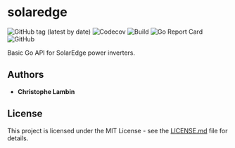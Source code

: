 # solaredge
![GitHub tag (latest by date)](https://img.shields.io/github/v/tag/clambin/solaredge?color=green&label=Release&style=plastic)
![Codecov](https://img.shields.io/codecov/c/gh/clambin/solaredge?style=plastic)
![Build](https://github.com/clambin/solaredge/workflows/Build/badge.svg)
![Go Report Card](https://goreportcard.com/badge/github.com/clambin/solaredge)
![GitHub](https://img.shields.io/github/license/clambin/solaredge?style=plastic)

Basic Go API for SolarEdge power inverters.

## Authors

* **Christophe Lambin**

## License

This project is licensed under the MIT License - see the [LICENSE.md](LICENSE.md) file for details.

